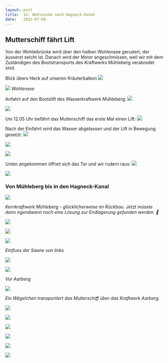 ```yaml
---
layout: post
title:  16. Wohlensee nach Hagneck-Kanal
date:   2022-07-09
---
```


## Mutterschiff fährt Lift ##

Von der Wohleibrücke wird über den halben Wohlensee gerudert, der äusserst seicht ist.
Danach wird der Motor angeschmissen, weil wir mit dem Zuständigen des Bootstransports des Kraftwerks Mühleberg verabredet sind.

Blick übers Heck auf unseren Kräuterbalkon
![](/img/20220711_ms_res__7.jpg)

![](/img/20220711_ms_res__8.jpg)
*Wohlensee*

Anfahrt auf den Bootslift des Wasserkraftwerk Mühleberg:
![](/img/20220711_ms_res__9.jpg)

![](/img/20220711_ms_res__10.jpg)

Um 12.05 Uhr befährt das Mutterschiff das erste Mal einen Lift:
![](/img/20220711_ms_res__11.jpg) 

Nach der Einfahrt wird das Wasser abgelassen und der Lift in Bewegung gesetzt:
![](/img/20220711_ms_res__12.jpg)

![](/img/20220711_ms_res__13.jpg)

![](/img/20220711_ms_res__14.jpg)

Unten angekommen öffnet sich das Tor und wir rudern raus: 
![](/img/20220711_ms_res__15.jpg)

![](/img/20220711_ms0.jpg)

### Von Mühleberg bis in den Hagneck-Kanal ###

![](/img/20220711_ms1.jpg)

*Kernkraftwerk Mühleberg - glücklicherweise im Rückbau. Jetzt müsste dann irgendwann noch eine Lösung zur Endlagerung gefunden werden. 🙈*

![](/img/20220711_ms2.jpg)

![](/img/20220711_ms4.jpg)

![](/img/20220711_ms5.jpg)

*Einfluss der Saane von links*

![](/img/20220711_ms6.jpg)

![](/img/20220711_ms7.jpg)

*Vor Aarberg*

![](/img/20220711_ms9.jpg)

*Ein Wägelchen transportiert das Mutterschiff über das Kraftwerk Aarberg.*

![](/img/20220711_ms10.jpg)

![](/img/20220711_ms11.jpg)

![](/img/20220711_ms12.jpg)

![](/img/20220711_ms13.jpg)

![](/img/20220711_ms14.jpg)

![](/img/20220711_ms15.jpg)
